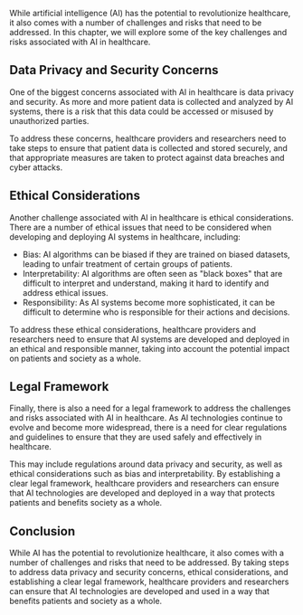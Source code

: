 
While artificial intelligence (AI) has the potential to revolutionize healthcare, it also comes with a number of challenges and risks that need to be addressed. In this chapter, we will explore some of the key challenges and risks associated with AI in healthcare.

Data Privacy and Security Concerns
----------------------------------

One of the biggest concerns associated with AI in healthcare is data privacy and security. As more and more patient data is collected and analyzed by AI systems, there is a risk that this data could be accessed or misused by unauthorized parties.

To address these concerns, healthcare providers and researchers need to take steps to ensure that patient data is collected and stored securely, and that appropriate measures are taken to protect against data breaches and cyber attacks.

Ethical Considerations
----------------------

Another challenge associated with AI in healthcare is ethical considerations. There are a number of ethical issues that need to be considered when developing and deploying AI systems in healthcare, including:

* Bias: AI algorithms can be biased if they are trained on biased datasets, leading to unfair treatment of certain groups of patients.
* Interpretability: AI algorithms are often seen as "black boxes" that are difficult to interpret and understand, making it hard to identify and address ethical issues.
* Responsibility: As AI systems become more sophisticated, it can be difficult to determine who is responsible for their actions and decisions.

To address these ethical considerations, healthcare providers and researchers need to ensure that AI systems are developed and deployed in an ethical and responsible manner, taking into account the potential impact on patients and society as a whole.

Legal Framework
---------------

Finally, there is also a need for a legal framework to address the challenges and risks associated with AI in healthcare. As AI technologies continue to evolve and become more widespread, there is a need for clear regulations and guidelines to ensure that they are used safely and effectively in healthcare.

This may include regulations around data privacy and security, as well as ethical considerations such as bias and interpretability. By establishing a clear legal framework, healthcare providers and researchers can ensure that AI technologies are developed and deployed in a way that protects patients and benefits society as a whole.

Conclusion
----------

While AI has the potential to revolutionize healthcare, it also comes with a number of challenges and risks that need to be addressed. By taking steps to address data privacy and security concerns, ethical considerations, and establishing a clear legal framework, healthcare providers and researchers can ensure that AI technologies are developed and used in a way that benefits patients and society as a whole.
